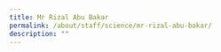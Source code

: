 ```yaml
---
title: Mr Rizal Abu Bakar
permalink: /about/staff/science/mr-rizal-abu-bakar/
description: ""
---
```

